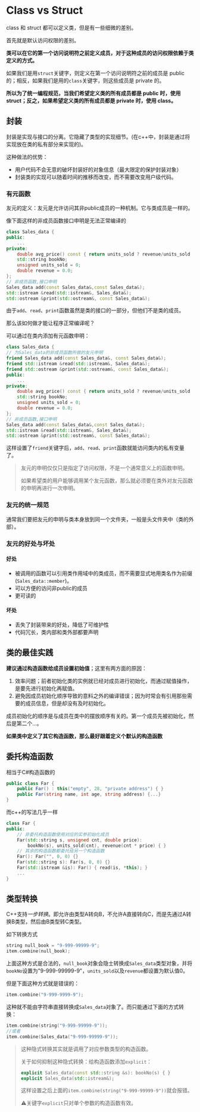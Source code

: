# Class vs Struct

class 和 struct 都可以定义类，但是有一些细微的差别。

首先就是默认访问权限的差别。

**类可以在它的第一个访问说明符之前定义成员，对于这种成员的访问权限依赖于类定义的方式。**

如果我们是用`struct`关键字，则定义在第一个访问说明符之前的成员是 public 的；相反，如果我们是用的`class`关键字，则这些成员是 private 的。

**所以为了统一编程规范，当我们希望定义类的所有成员都是 public 时，使用 struct；反之，如果希望定义类的所有成员都是 private 时，使用 class。**

## 封装

封装是实现与接口的分离。它隐藏了类型的实现细节。(在c++中，封装是通过将实现放在类的私有部分来实现的)。

这种做法的优势：

- 用户代码不会无意的破坏封装好的对象信息（最大限定的保护封装对象）
- 封装类的实现可以随着时间的推移而改变，而不需要改变用户级代码。

### 有元函数

友元的定义：友元是允许访问其非public成员的一种机制。它与类成员是一样的。

像下面这样的非成员函数接口申明是无法正常编译的

```c++
class Sales_data {
public:
    ...
private:
    double avg_price() const { return units_sold ? revenue/units_sold : 0; }
    std::string bookNo;
    unsigned units_sold = 0;
    double revenue = 0.0;
};
// 非成员函数,接口申明
Sales_data add(const Sales_data&,const Sales_data&);
std::istream &read(std::istream&, Sales_data&);
std::ostream &print(std::ostream&, const Sales_data&);
```

由于`add`、`read`、`print`函数虽然是类的接口的一部分，但他们不是类的成员。

那么该如何做才能让程序正常编译呢？

可以通过在类内添加有元函数申明：

```c++
class Sales_data {
// 为Sales_data的非成员函数所做的友元申明
friend Sales_data add(const Sales_data&, const Sales_data&);
friend std::istream &read(std::istream&, Sales_data&);
friend std::ostream &print(std::ostream&, const Sales_data&);
public:
    ...
private:
    double avg_price() const { return units_sold ? revenue/units_sold : 0; }
    std::string bookNo;
    unsigned units_sold = 0;
    double revenue = 0.0;
};
// 非成员函数,接口申明
Sales_data add(const Sales_data&,const Sales_data&);
std::istream &read(std::istream&, Sales_data&);
std::ostream &print(std::ostream&, const Sales_data&);
```

这样设置了`friend`关键字后，`add`、`read`、`print`函数就能访问类内的私有变量了。

> 友元的申明仅仅只是指定了访问权限，不是一个通常意义上的函数申明。
>
> 如果希望类的用户能够调用某个友元函数，那么就必须要在类外对友元函数的申明再进行一次申明。

### 友元的统一规范

通常我们要把友元的申明与类本身放到同一个文件夹，一般是头文件夹中（类的外部）。

### 友元的好处与坏处

#### 好处

- 被调用的函数可以引用类作用域中的类成员，而不需要显式地用类名作为前缀(`Sales_data::member`)。
- 可以方便的访问非public的成员
- 更可读的

#### 坏处

- 丢失了封装带来的好处，降低了可维护性
- 代码冗长，类内部和类外部都要声明

## 类的最佳实践

**建议通过构造函数给成员设置初始值**；这里有两方面的原因：

1. 效率问题；前者初始化类的实例就已经对成员进行初始化，而通过赋值操作，是要先进行初始化再赋值。
2. 避免因成员初始化顺序导致的意料之外的编译错误；因为时常会有引用那些需要的成员信息，但是却没有及时初始化。

成员初始化的顺序是与成员在类中的摆放顺序有关的。第一个成员先被初始化，然后是第二个...。

**如果类中定义了其它构造函数，那么最好跟着定义个默认的构造函数**

## 委托构造函数

相当于C#构造函数的

```c#
public class Far {
	public Far() : this("empty", 28, "private address") { }
	public Far(string name, int age, string address) {...}
}
```

而c++的写法几乎一样

```c++
class Far {
public:
	// 非委托构造函数使用对应的实参初始化成员
	Far(std::string s, unsigned cnt, double price):
		bookNo(s), units_sold(cnt), revenue(cnt * price) { }
	// 其余的构造函数都委托给另一个构造函数
	Far(): Far("", 0, 0) {}
	Far(std::string s): Far(s, 0, 0) {}
	Far(std::istream &is): Far() { read(is, *this); }
	...
}
```

## 类型转换

C++支持*一步转换*。即允许由类型A转向B，不允许A直接转向C，而是先通过A转换B类型，然后由B类型转C类型。

如下转换方式

```c++
string null_book = "9-999-99999-9";
item.combine(null_book);
```

上面这种方式是合法的，`null_book`对象会隐士转换成`Sales_data`类型对象，并将`bookNo`设置为"9-999-99999-9"，`units_sold`以及`revenue`都设置为默认值0。

但是下面这种方式就是错误的：

```c++
item.combine("9-999-9999-9");
```

这种就不能由字符串直接转换成`Sales_data`对象了。而只能通过下面的方式转换：

```c++
item.combine(string("9-999-99999-9"));
//或者
item.combine(Sales_data("9-999-99999-9"));
```

> 这种隐式转换其实就是调用了对应参数类型的构造函数。
>
> 关于如何抑制这种隐式转换：给构造函数添加`explicit`：
>
> ```c++
> explicit Sales_data(const std::string &s): bookNo(s) { }
> explicit Sales_data(std::istream&);
> ```
>
> 这样设置之后上面的`item.combine(string("9-999-99999-9"))`就会报错。
>
> ⚠️关键字`explicit`只对单个参数的构造函数有效。

